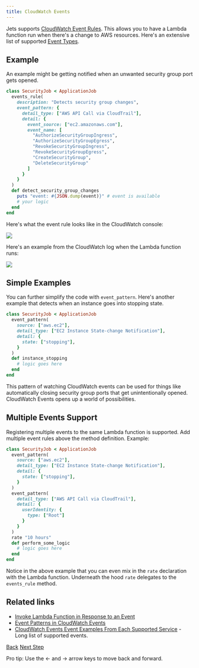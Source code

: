 ```yaml
---
title: CloudWatch Events
---
```


Jets supports [CloudWatch Event Rules](https://docs.aws.amazon.com/AmazonCloudWatch/latest/events/Create-CloudWatch-Events-Rule.html). This allows you to have a Lambda function run when there's a change to AWS resources.  Here's an extensive list of supported [Event Types](https://docs.aws.amazon.com/AmazonCloudWatch/latest/events/EventTypes.html).

## Example

An example might be getting notified when an unwanted security group port gets opened.

```ruby
class SecurityJob < ApplicationJob
  events_rule(
    description: "Detects security group changes",
    event_pattern: {
      detail_type: ["AWS API Call via CloudTrail"],
      detail: {
        event_source: ["ec2.amazonaws.com"],
        event_name: [
          "AuthorizeSecurityGroupIngress",
          "AuthorizeSecurityGroupEgress",
          "RevokeSecurityGroupIngress",
          "RevokeSecurityGroupEgress",
          "CreateSecurityGroup",
          "DeleteSecurityGroup"
        ]
      }
    }
  )
  def detect_security_group_changes
    puts "event: #{JSON.dump(event)}" # event is available
    # your logic
  end
end
```

Here's what the event rule looks like in the CloudWatch console:

![](/img/docs/cloudwatch-event-rule.png)

Here's an example from the CloudWatch log when the Lambda function runs:

![](/img/docs/cloudwatch-event-rule-log.png)

## Simple Examples

You can further simplify the code with `event_pattern`. Here's another example that detects when an instance goes into stopping state.

```ruby
class SecurityJob < ApplicationJob
  event_pattern(
    source: ["aws.ec2"],
    detail_type: ["EC2 Instance State-change Notification"],
    detail: {
      state: ["stopping"],
    }
  )
  def instance_stopping
    # logic goes here
  end
end
```

This pattern of watching CloudWatch events can be used for things like automatically closing security group ports that get unintentionally opened. CloudWatch Events opens up a world of possibilities.

## Multiple Events Support

Registering multiple events to the same Lambda function is supported. Add multiple event rules above the method definition. Example:

```ruby
class SecurityJob < ApplicationJob
  event_pattern(
    source: ["aws.ec2"],
    detail_type: ["EC2 Instance State-change Notification"],
    detail: {
      state: ["stopping"],
    }
  )
  event_pattern(
    detail_type: ["AWS API Call via CloudTrail"],
    detail: {
      userIdentity: {
        type: ["Root"]
      }
    }
  )
  rate "10 hours"
  def perform_some_logic
    # logic goes here
  end
end
```

Notice in the above example that you can even mix in the `rate` declaration with the Lambda function.  Underneath the hood `rate` delegates to the `events_rule` method.

## Related links

* [Invoke Lambda Function in Response to an Event](https://docs.aws.amazon.com/AWSCloudFormation/latest/UserGuide/aws-resource-events-rule.html#w2ab1c21c10d697c13b4)
* [Event Patterns in CloudWatch Events](https://docs.aws.amazon.com/AmazonCloudWatch/latest/events/CloudWatchEventsandEventPatterns.html)
* [CloudWatch Events Event Examples From Each Supported Service](https://docs.aws.amazon.com/AmazonCloudWatch/latest/events/EventTypes.html) - Long list of supported events.


<a id="prev" class="btn btn-basic" href="{% link _docs/events.md %}">Back</a>
<a id="next" class="btn btn-primary" href="{% link _docs/events-cloudwatch-log.md %}">Next Step</a>
<p class="keyboard-tip">Pro tip: Use the <- and -> arrow keys to move back and forward.</p>
